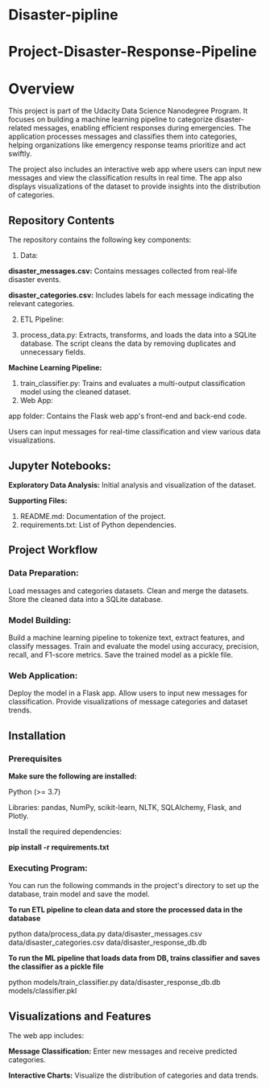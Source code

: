 # Disaster-pipline

# Project-Disaster-Response-Pipeline

# Overview
This project is part of the Udacity Data Science Nanodegree Program. It focuses on building a machine learning pipeline to categorize disaster-related messages, enabling efficient responses during emergencies. The application processes messages and classifies them into categories, helping organizations like emergency response teams prioritize and act swiftly.

The project also includes an interactive web app where users can input new messages and view the classification results in real time. The app also displays visualizations of the dataset to provide insights into the distribution of categories.

## Repository Contents
The repository contains the following key components:

1. Data:

**disaster_messages.csv:** Contains messages collected from real-life disaster events.

**disaster_categories.csv:** Includes labels for each message indicating the relevant categories.

2. ETL Pipeline:

3. process_data.py: Extracts, transforms, and loads the data into a SQLite database. The script cleans the data by removing duplicates and unnecessary fields.

**Machine Learning Pipeline:**

1. train_classifier.py: Trains and evaluates a multi-output classification model using the cleaned dataset.
2. Web App:

app folder: Contains the Flask web app's front-end and back-end code.

Users can input messages for real-time classification and view various data visualizations.

## Jupyter Notebooks:

**Exploratory Data Analysis:** Initial analysis and visualization of the dataset.

**Supporting Files:**

1. README.md: Documentation of the project.
2. requirements.txt: List of Python dependencies.
   
## Project Workflow
### Data Preparation:

Load messages and categories datasets.
Clean and merge the datasets.
Store the cleaned data into a SQLite database.

### Model Building:

Build a machine learning pipeline to tokenize text, extract features, and classify messages.
Train and evaluate the model using accuracy, precision, recall, and F1-score metrics.
Save the trained model as a pickle file.

### Web Application:

Deploy the model in a Flask app.
Allow users to input new messages for classification.
Provide visualizations of message categories and dataset trends.

## Installation
### Prerequisites
**Make sure the following are installed:**

Python (>= 3.7)

Libraries: pandas, NumPy, scikit-learn, NLTK, SQLAlchemy, Flask, and Plotly.

Install the required dependencies:

**pip install -r requirements.txt**

### Executing Program:
You can run the following commands in the project's directory to set up the database, train model and save the model.

**To run ETL pipeline to clean data and store the processed data in the database**

python data/process_data.py data/disaster_messages.csv data/disaster_categories.csv data/disaster_response_db.db

**To run the ML pipeline that loads data from DB, trains classifier and saves the classifier as a pickle file** 

python models/train_classifier.py data/disaster_response_db.db models/classifier.pkl


## Visualizations and Features
The web app includes:

**Message Classification:** Enter new messages and receive predicted categories.

**Interactive Charts:** Visualize the distribution of categories and data trends.
